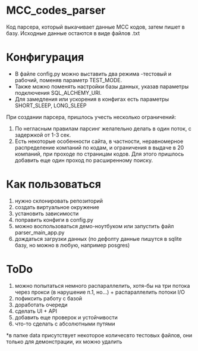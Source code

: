 # MCC_codes_parser
Код парсера, который выкачивает данные MCC кодов, затем пишет в базу.
Исходные данные остаются в виде файлов .txt

# Конфигурация
* В файле config.py можно выставить два режима -тестовый и рабочий, поменяв параметр TEST_MODE. 
* Также можно поменять настройки базы данных, указав параметры подключения SQL_ALCHEMY_URI.
* Для замедления или ускорения в конфигах есть параметры SHORT_SLEEP, LONG_SLEEP

При создании парсера, пришлось учесть несколько ограничений:
1. По негласным правилам парсинг желательно делать в один поток, с задержкой от 1-3 сек. 
2. Есть некоторые особенности сайта, в частности, неравномерное распределение компаний по кодам, и ограничения в выдаче в 20 компаний, при проходе по страницам кодов.
  Для этого пришлось добавить еще один проход по расширенному поиску.
  
  
  
# Как пользоваться
1. нужно склонировать репозиторий
2. создать виртуальное окружение
3. установить зависимости
4. поправить конфиги в config.py
5. можно воспользоваться демо-ноутбуком или запустить файл parser_main_app.py
6. дождаться загрузки данных (по дефолту данные пишутся в sqlite базу, но можно в любую, например posgres)

# ToDо
1. можно попытаться немного распараллелить, хотя-бы на три потока через прокси (в нарушение п.1, но...) + распараллелить потоки I/O
2. пофиксить работу с базой 
3. доработать очереди
4. сделать UI + API
5. добавить еще проверок и устойчивости
6. что-то сделать с абсолютными путями


*в папке data присутствует некоторое количесвто тестовых файлов, они только для демонстрации, их можно удалить



